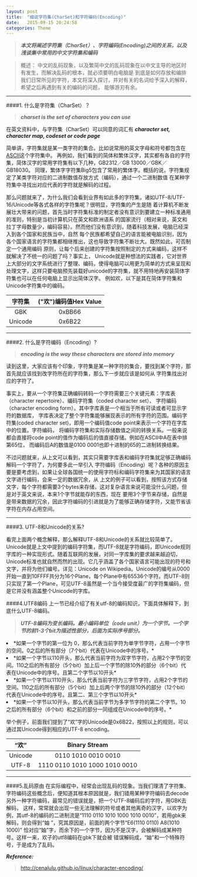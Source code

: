 ```yaml
---
layout: post
title:  "细说字符集(CharSet)和字符编码(Encoding)"
date:   2015-09-15 20:24:58
categories: Theme
---
```


> ***本文将阐述字符集（CharSet）、字符编码(Encoding)之间的关系，以及浅谈集中常用的中文字符集和编码***

>概述： 中文的乱码现象，以及繁简中文的乱码现象在以中文主导的地区时有发生，而解决乱码的根本，就必须要明白电脑是
到底是如何存放和编排我们日常所见的字符，本文将深入探讨，并对有关的名词给予深入的解释，希望之后再遇到有关的编码的问题，
能够游刃有余。

---

####1. 什么是字符集（CharSet）？

>  ***charset is the set of characters you can use***

在英文资料中，与字符集（CharSet）可以同意的词汇有 ***character set, character map, codeset or code page***

简单讲，字符集就是某一类字符的集合。比如说常用的英文字母和符号都包含在[ASCII](http://www.asciitable.com)这个字符集中。
再例如，我们看到的简体和繁体汉字，其实都有各自的字符集，简体汉字的常用字符集有以下几种，GB2312／GB 13000／GBK／GB18030。
同理，繁体字字符集Big5包含了常用的繁体字。概括的说，字符集规定了某类字符对应的二进制数值存放方式（编码），通过一个二进制数值
在某种字符集中寻找出对应代表的字符就是解码的过程。

那么问题就来了，为什么我们会看到业界有如此多的字符集，诸如UTF-8/UTF-16/Unicode等各式各样的字符集呢？很明显，字符集的产生是随
着计算机不断发展壮大带来的问题，首先当时字符集标准的制定者没有意识到要建立一种标准通用的准则，特别是当初计算机只在英文和欧洲语系
的国家流行（相对来说，英文和拉丁字母数量少，编码容易）。然而他们没有意识到，随着科技发展，电脑已经深入到各个国家和民族当中，自然
每个民族都希望自己的语言能被电脑识别，因为各个国家语言的字符集都相继推出，这也导致字符集不断壮大。既然如此，可否制定一个通用编码
原则，让每个后来创建的字符集按照制定的方式来编码，这样不就解决了不统一的问题了吗？事实上，
<emcode>Unicode</emcode>就是种想法的实践者，它对世界上大部分的文字系统进行了整理、编码，使得电脑可以用更为简单的方式来呈现和
处理文字，这样只要电脑预先装载好unicode的字符集，就不用特地再安装简体字符集也可以在任何电脑上显示出简体汉字。
例如<emcode>欢</emcode>，以下是其在简体字符集和Unicode字符集中的编码。

|  字符集       | ("欢")编码值Hex Value         |
|:------------:|:----------------------------:|
|  GBK         | 0xBB66                       |
|  Unicode     | 0x6B22                       |
-------
####2. 什么是字符编码（Encoding）?

> ***encoding is the way these characters are stored into memory***

读到这里，大家应该有个印象，字符集是某一种字符的集合，要找到某个字符，那首先就应该找到改字符所在的字符集，那么下一步就应该是如何从
字符集找出对应的字符了。

事实上，要从一个字符集正确编码转码一个字符需要三个关键元素：字库表（character repertoire）、编码字符集（coded character set）、
字符编码（character encoding form）。其中字库表是一个相当于所有可读或者可显示字符的数据库，
字库表决定了整个字符集能够展现表示的所有字符的范围。编码字符集(coded character set)，即用一个编码值<emcode>code point</emcode>来表示一个字符在字库中的位置。字符编码，
将编码字符集和实际存储数值之间的转换关系。一般来说都会直接将code point的值作为编码后的值直接存储。例如在ASCII中A在表中排第65位，
而编码后A的数值是0100 0001也即十进制的65的二进制转换结果。

不过问题就来，从上文可以看到，其实只需要<emcode>字库表</emcode>和<emcode>编码字符集</emcode>就足够正确编码解码一个字符了，为何要多此一举引入
字符编码（Encoding）呢？各种的原因主要是要考虑到，如果让全球各国统一的使用字符标和编码字符集来为其国家的语言文字进行编码，会来一定的数据冗余，从
上文的例子可以看到，按照该方式存储文字，每个字符都需要3个bytes来存储，这对复杂语言来说可能没什么问题，但是对于英文来说，本来1个字节就能存的东西，现在
要用3个字节来存储，自然是是带来数据的冗余，因此字符编码的引进就是为了能够正确存储字符，又能节省该字符在内存占用空间。

----

####3. UTF-8和Unicode的关系?

看完上面两个概念解释，那么解释UTF-8和Unicode的关系就比较简单了。Unicode就是上文中提到的编码字符集，而UTF-8就是字符编码，即Unicode规则字库的一种实现形式。随着互联网的发展，对同一字库集的要求越来越迫切，Unicode标准也就自然而然的出现。它几乎涵盖了各个国家语言可能出现的符号和文字，并将为他们编号。详见：Unicode on Wikipedia。Unicode的编号从0000开始一直到10FFFF共分为16个Plane，每个Plane中有65536个字符。而UTF-8则只实现了第一个Plane，可见UTF-8虽然是一个当今接受度最广的字符集编码，但是它并没有涵盖整个Unicode的字库。

####4.UTF8编码
上一节已经介绍了有关utf-8的编码知识，下面具体解释下，到底什么UTF-8编码。

>***UTF-8编码为变长编码。最小编码单位（code unit）为一个字节。一个字节的前1-3个bit为描述性部分，后面为实际序号部分。***

<li>*如果一个字节的第一位为 0，那么代表当前字符为单字节字符，占用一个字节的空间。0之后的所有部分（7个bit）代表在Unicode中的序号。*</li>
<li>*如果一个字节以110开头，那么代表当前字符为双字节字符，占用2个字节的空间。110之后的所有部分（5个bit）加上后一个字节的除10外的部分（6个bit）代表在Unicode中的序号。且第二个字节以10开头*</li>
<li>*如果一个字节以1110开头，那么代表当前字符为三字节字符，占用2个字节的空间。110之后的所有部分（5个bit）加上后两个字节的除10外的部分（12个bit）代表在Unicode中的序号。且第二、第三个字节以10开头*</li>
<li>*如果一个字节以10开头，那么代表当前字节为多字节字符的第二个字节。10之后的所有部分（6个bit）和之前的部分一同组成在Unicode中的序号。*</li>

举个例子，前面我们提到了“欢”字的Unicode是0x6B22，按照以上的规则，可以通过其Unicode得到相应的UTF-8 encoding。

|  “欢”        |  Binary Stream               |
|:------------:|:----------------------------:|
|  Unicode     |      0110 1010 0010 0010     |
|  UTF-8       | 1110 0110 1010 1000 1010 0010|


-------

####5.乱码原由
在实际编程中，经常会出现乱码的现象。当我们理清了字符集、字符编码这些概念后，便知道其根本原因就是，我们错用某种字符编码去decode另外一种字符编码，最常见的错误就是，把一个UTF-8编码后的字符，用GBK去解码，
这样，常常就会出现一些无法理解的符号或者其他离奇的汉字，以欢字为例，其utf-8的编码的二进制流是<emcode>“1110 0110 1010 1000 1010 0010”</emcode>，若用gbk来解码，则会得到<emcode>“妯  ”</emcode>，究其原因是，前面的两个字节<emcode>“E6(1110 0110) A8(1010 1000)”</emcode> 恰对应“妯”字，而余下的一个字节，因为不是汉字，会被解码成某种符号。这样一来，欢子的utf8编码在gbk下就会被
错误解码成，“妯”和一个特殊符号，于是成为了乱码。

***Reference:***
>http://cenalulu.github.io/linux/character-encoding/
